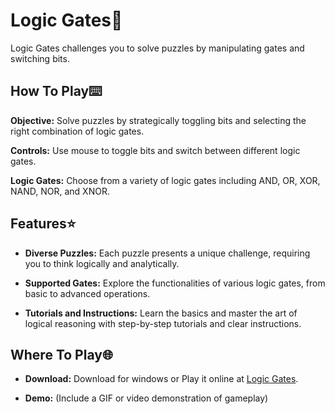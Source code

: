 # Logic Gates🔌

Logic Gates challenges you to solve puzzles by manipulating gates and switching bits.

## How To Play⌨️

**Objective:** Solve puzzles by strategically toggling bits and selecting the right combination of logic gates.

**Controls:** Use mouse to toggle bits and switch between different logic gates.

**Logic Gates:** Choose from a variety of logic gates including AND, OR, XOR, NAND, NOR, and XNOR.

## Features⭐

- **Diverse Puzzles:** Each puzzle presents a unique challenge, requiring you to think logically and analytically.
  
- **Supported Gates:** Explore the functionalities of various logic gates, from basic to advanced operations.

- **Tutorials and Instructions:** Learn the basics and master the art of logical reasoning with step-by-step tutorials and clear instructions.

## Where To Play🌐

- **Download:** Download for windows or Play it online at [Logic Gates](https://majedev.itch.io/).

- **Demo:** (Include a GIF or video demonstration of gameplay)
